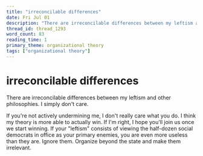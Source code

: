 ```yaml
---
title: "irreconcilable differences"
date: Fri Jul 01
description: "There are irreconcilable differences between my leftism and other philosophies. I simply don't care."
thread_id: thread_1293
word_count: 83
reading_time: 1
primary_theme: organizational theory
tags: ["organizational theory"]
---
```


# irreconcilable differences

There are irreconcilable differences between my leftism and other philosophies. I simply don't care.

If you're not actively undermining me, I don't really care what you do. I think my theory is more able to actually win. If I'm right, I hope you'll join us once we start winning. If your "leftism" consists of viewing the half-dozen social democrats in office as your primary enemies, you are even more useless than they are. Ignore them. Organize beyond the state and make them irrelevant.